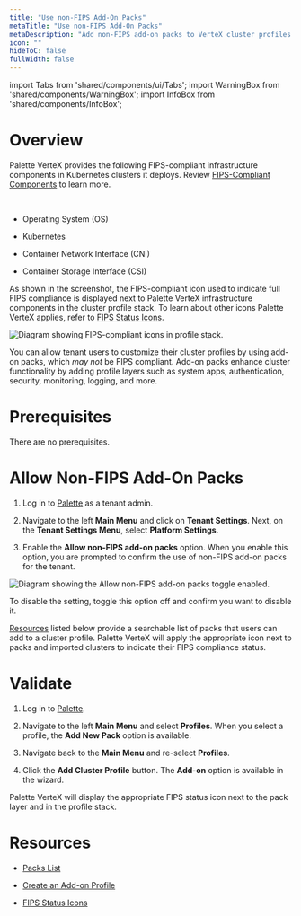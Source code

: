 ```yaml
---
title: "Use non-FIPS Add-On Packs"
metaTitle: "Use non-FIPS Add-On Packs"
metaDescription: "Add non-FIPS add-on packs to VerteX cluster profiles."
icon: ""
hideToC: false
fullWidth: false
---
```


import Tabs from 'shared/components/ui/Tabs';
import WarningBox from 'shared/components/WarningBox';
import InfoBox from 'shared/components/InfoBox';


# Overview

Palette VerteX provides the following FIPS-compliant infrastructure components in Kubernetes clusters it deploys. Review [FIPS-Compliant Components](/vertex/fips-compliant-components) to learn more.

<br />

    
- Operating System (OS)

- Kubernetes

- Container Network Interface (CNI)

- Container Storage Interface (CSI)

As shown in the screenshot, the FIPS-compliant icon used to indicate full FIPS compliance is displayed next to Palette VerteX infrastructure components in the cluster profile stack. To learn about other icons Palette VerteX applies, refer to [FIPS Status Icons](/vertex/fips-status-icons).

![Diagram showing FIPS-compliant icons in profile stack.](/vertex_fips-status-icons_icons-in-profile-stack.png) 

You can allow tenant users to customize their cluster profiles by using add-on packs, which *may not* be FIPS compliant. Add-on packs enhance cluster functionality by adding profile layers such as system apps, authentication, security, monitoring, logging, and more.


# Prerequisites

There are no prerequisites.


# Allow Non-FIPS Add-On Packs


1. Log in to [Palette](https://console.spectrocloud.com/) as a tenant admin.


2. Navigate to the left **Main Menu** and click on **Tenant Settings**. Next, on the **Tenant Settings Menu**, select **Platform Settings**.


3. Enable the **Allow non-FIPS add-on packs** option. When you enable this option, you are prompted to confirm the use of non-FIPS add-on packs for the tenant.


![Diagram showing the Allow non-FIPS add-on packs toggle enabled.](/vertex_use-non-fips-settings_nonFips-addon-packs.png)
 

To disable the setting, toggle this option off and confirm you want to disable it.

[Resources](/vertex/system-management/enable-non-fips-settings/use-non-fips-addon-packs#resources) listed below provide a searchable list of packs that users can add to a cluster profile. Palette VerteX will apply the appropriate icon next to packs and imported clusters to indicate their FIPS compliance status.   


# Validate


1. Log in to [Palette](https://console.spectrocloud.com/).


2. Navigate to the left **Main Menu** and select **Profiles**. When you select a profile, the **Add New Pack** option is available.


   
3. Navigate back to the **Main Menu** and re-select **Profiles**. 


4. Click the **Add Cluster Profile** button. The **Add-on** option is available in the wizard. 


Palette VerteX will display the appropriate FIPS status icon next to the pack layer and in the profile stack.
   

# Resources

- [Packs List](/integrations)


- [Create an Add-on Profile](/cluster-profiles/create-add-on-profile)


- [FIPS Status Icons](/vertex/fips-status-icons)



